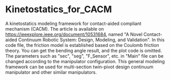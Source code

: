 # Kinetostatics_for_CACM
A kinetostatics modeling framework for contact-aided compliant mechanism (CACM). The article is available on https://ieeexplore.ieee.org/document/10531684, named "A Novel Contact-aided Continuum Robotic System: Design, Modeling, and Validation".
In this code file, the friction model is established based on the Coulomb friction theory. You can get the bending angle result, and the plot code is omitted.
The parameters such as "sec", "seg", "F_Sensor", etc. in "Main" file can be changed according to the manipulator configuration.
This general modeling framework can be used for multi-section twin-pivot design continuum manipulator and other similar manipulators.
